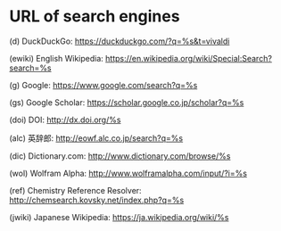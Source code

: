 # URL of search engines

(d) DuckDuckGo:
https://duckduckgo.com/?q=%s&t=vivaldi

(ewiki) English Wikipedia:
https://en.wikipedia.org/wiki/Special:Search?search=%s

(g) Google:
https://www.google.com/search?q=%s

(gs) Google Scholar:
https://scholar.google.co.jp/scholar?q=%s

(doi) DOI:
http://dx.doi.org/%s

(alc) 英辞郎:
http://eowf.alc.co.jp/search?q=%s

(dic) Dictionary.com:
http://www.dictionary.com/browse/%s

(wol) Wolfram Alpha:
http://www.wolframalpha.com/input/?i=%s

(ref) Chemistry Reference Resolver:
http://chemsearch.kovsky.net/index.php?q=%s

(jwiki) Japanese Wikipedia:
https://ja.wikipedia.org/wiki/%s
